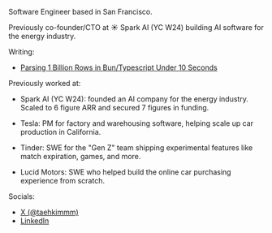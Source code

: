 Software Engineer based in San Francisco.

Previously co-founder/CTO at ☀️ Spark AI (YC W24) building AI software for the energy industry.

Writing:

- [Parsing 1 Billion Rows in Bun/Typescript Under 10 Seconds](https://www.taekim.dev/writing/parsing-1b-rows-in-bun)

Previously worked at:

- Spark AI (YC W24): founded an AI company for the energy industry. Scaled to 6 figure ARR and secured 7 figures in funding.

- Tesla: PM for factory and warehousing software, helping scale up car production in California.

- Tinder: SWE for the "Gen Z" team shipping experimental features like match expiration, games, and more.

- Lucid Motors: SWE who helped build the online car purchasing experience from scratch.

Socials:

- [X (@taehkimmm)](https://x.com/taehkimmm)
- [LinkedIn](https://www.linkedin.com/in/taehnkim/)

<!--
**tkim90/tkim90** is a ✨ _special_ ✨ repository because its `README.md` (this file) appears on your GitHub profile.

Here are some ideas to get you started:

- 🔭 I’m currently working on ...
- 🌱 I’m currently learning ...
- 👯 I’m looking to collaborate on ...
- 🤔 I’m looking for help with ...
- 💬 Ask me about ...
- 📫 How to reach me: ...
- 😄 Pronouns: ...
- ⚡ Fun fact: ...
-->
